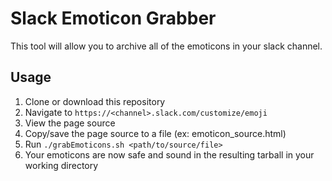 # Slack Emoticon Grabber

This tool will allow you to archive all of the emoticons in your slack channel. 

## Usage

1. Clone or download this repository
1. Navigate to `https://<channel>.slack.com/customize/emoji`
1. View the page source
1. Copy/save the page source to a file (ex: emoticon_source.html)
1. Run `./grabEmoticons.sh <path/to/source/file>`
1. Your emoticons are now safe and sound in the resulting tarball in your working directory